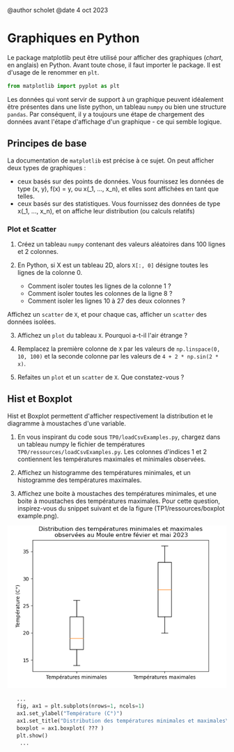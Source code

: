 @author scholet @date 4 oct 2023

# Graphiques en Python

Le package matplotlib peut être utilisé pour afficher des graphiques (_chart_, en anglais) en Python. Avant toute chose, il faut importer le package. Il est d'usage de le renommer en `plt`.

```python
from matplotlib import pyplot as plt
```

Les données qui vont servir de support à un graphique peuvent idéalement être présentes dans une liste python, un tableau `numpy` ou bien une structure `pandas`. Par conséquent, il y a toujours une étape de chargement des données avant l'étape d'affichage d'un graphique - ce qui semble logique.

## Principes de base

La documentation de `matplotlib` est précise à ce sujet. On peut afficher deux types de graphiques : 
* ceux basés sur des points de données. Vous fournissez les données de type (x, y), f(x) = y, ou x(_1, ..., x_n), et elles sont affichées en tant que telles.
* ceux basés sur des statistiques. Vous fournissez des données de type x(_1, ..., x_n), et on affiche leur distribution (ou calculs relatifs)

### Plot et Scatter

1. Créez un tableau `numpy` contenant des valeurs aléatoires dans 100 lignes et 2 colonnes.

2. En Python, si X est un tableau 2D, alors `X[:, 0]` désigne toutes les lignes de la colonne 0.
   * Comment isoler toutes les lignes de la colonne 1 ?
   * Comment isoler toutes les colonnes de la ligne 8 ?
   * Comment isoler les lignes 10 à 27 des deux colonnes ?

Affichez un `scatter` de `X`, et pour chaque cas, afficher un `scatter` des données isolées.

3. Affichez un `plot` du tableau `X`. Pourquoi a-t-il l'air étrange ?

4. Remplacez la première colonne de `X` par les valeurs de `np.linspace(0, 10, 100)` et la seconde colonne par les valeurs de `4 + 2 * np.sin(2 * x)`.

5. Refaites un `plot` et un `scatter` de `X`. Que constatez-vous ?

## Hist et Boxplot

Hist et Boxplot permettent d'afficher respectivement la distribution et le diagramme à moustaches d'une variable.

1. En vous inspirant du code sous `TP0/loadCsvExamples.py`, chargez dans un tableau numpy le fichier de températures `TP0/ressources/loadCsvExamples.py`. Les colonnes d'indices 1 et 2 contiennent les températures maximales et minimales observées.

2. Affichez un histogramme des températures minimales, et un histogramme des températures maximales.

3. Affichez une boite à moustaches des températures minimales, et une boite à moustaches des températures maximales. Pour cette question, inspirez-vous du snippet suivant et de la figure (TP1/ressources/boxplot example.png).

![alt text](https://github.com/shoerley/m2physique/blob/master/TP1/ressources/boxplot%20example.png "Title")

```python
   ...
   fig, ax1 = plt.subplots(nrows=1, ncols=1)
   ax1.set_ylabel("Température (C°)")
   ax1.set_title("Distribution des températures minimales et maximales\n observées au Moule entre févier et mai 2023")
   boxplot = ax1.boxplot( ??? )
   plt.show()
    ...
```



